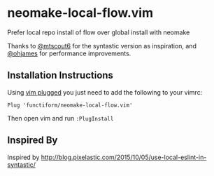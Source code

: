 # neomake-local-flow.vim

Prefer local repo install of flow over global install with neomake

Thanks to [@mtscout6](https://github.com/mtscout6) for the syntastic version as
inspiration, and [@ohjames](https://github.com/ohjames) for performance
improvements.

Installation Instructions
-------------------------

Using [vim plugged](https://github.com/junegunn/vim-plug) you just need to add the following to your vimrc:

```
Plug 'functiform/neomake-local-flow.vim'
```

Then open vim and run `:PlugInstall`

Inspired By
-----------

Inspired by http://blog.pixelastic.com/2015/10/05/use-local-eslint-in-syntastic/

